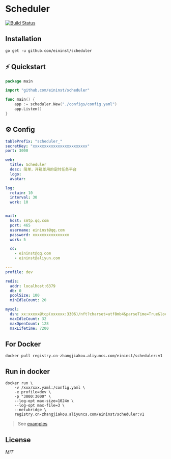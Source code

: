# Scheduler

[![Build Status](https://travis-ci.org/ivpusic/grpool.svg?branch=master)](https://github.com/infinitasx/easi-go-aws)

## Installation
```text
go get -u github.com/eininst/scheduler
```

## ⚡ Quickstart
```go
package main

import "github.com/eininst/scheduler"

func main() {
    app := scheduler.New("./configs/config.yaml")
    app.Listen()
}
```


## ⚙ Config

```yaml
tablePrefix: "scheduler_"
secretKey: "xxxxxxxxxxxxxxxxxxxxxxxx"
port: 3000

web:
  title: Scheduler
  desc: 简单，开箱即用的定时任务平台
  logo:
  avatar:

log:
  retain: 10
  interval: 30
  work: 10


mail:
  host: smtp.qq.com
  port: 465
  username: eininst@qq.com
  password: xxxxxxxxxxxxxxxx
  work: 5

  cc:
    - eininst@qq.com
    - eininst@aliyun.com

---
profile: dev

redis:
  addr: localhost:6379
  db: 0
  poolSize: 100
  minIdleCount: 20

mysql:
  dsn: xx:xxxxx@tcp(xxxxxx:3306)/nft?charset=utf8mb4&parseTime=True&loc=Local
  maxIdleCount: 32
  maxOpenCount: 128
  maxLifetime: 7200
```

## For Docker

```docker
docker pull registry.cn-zhangjiakou.aliyuncs.com/eininst/scheduler:v1
```

## Run in docker

```docker
docker run \
    -v /xxx/xxx.yaml:/config.yaml \
    -e profile=dev \
    -p "3000:3000" \
    --log-opt max-size=1024m \
    --log-opt max-file=3 \
    --net=bridge \
    registry.cn-zhangjiakou.aliyuncs.com/eininst/scheduler:v1
```

> See [examples](/examples)
> 
## License

*MIT*